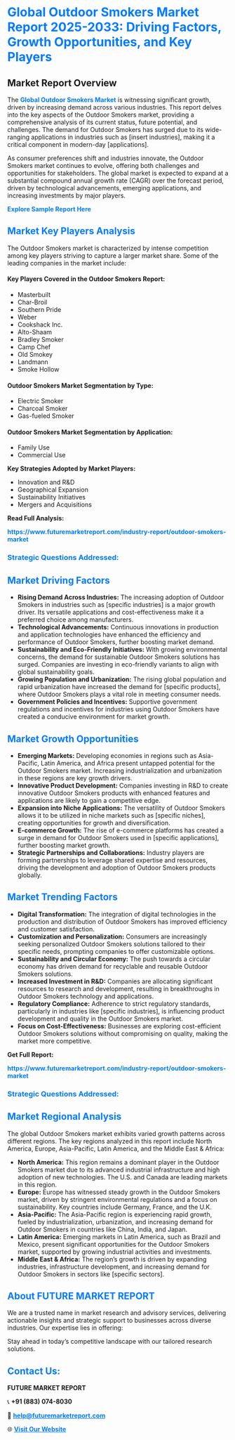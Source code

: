 <h1 style="color: #007BFF;">Global Outdoor Smokers Market Report 2025-2033: Driving Factors, Growth Opportunities, and Key Players</h1>

<section id="overview">
<h2>Market Report Overview</h2>
<p>The <a href="https://www.futuremarketreport.com/industry-report/outdoor-smokers-market" style="color: #007BFF; text-decoration: none;"><strong>Global Outdoor Smokers Market</strong></a> is witnessing significant growth, driven by increasing demand across various industries. This report delves into the key aspects of the Outdoor Smokers market, providing a comprehensive analysis of its current status, future potential, and challenges. The demand for Outdoor Smokers has surged due to its wide-ranging applications in industries such as [insert industries], making it a critical component in modern-day [applications].</p>
<p>As consumer preferences shift and industries innovate, the Outdoor Smokers market continues to evolve, offering both challenges and opportunities for stakeholders. The global market is expected to expand at a substantial compound annual growth rate (CAGR) over the forecast period, driven by technological advancements, emerging applications, and increasing investments by major players.</p>
</section>

<section id="overview">
<p><a href="https://www.futuremarketreport.com/request-sample/reportId=43020" style="color: #007BFF; text-decoration: none;"><strong>Explore Sample Report Here</strong></a></p>
</section>

<section id="key-players">
<h2 style="color: #007BFF;">Market Key Players Analysis</h2>
<p>The Outdoor Smokers market is characterized by intense competition among key players striving to capture a larger market share. Some of the leading companies in the market include:</p>
<h4>Key Players Covered in the Outdoor Smokers Report:</h4>
<ul><li>Masterbuilt</li><li>Char-Broil</li><li>Southern Pride</li><li>Weber</li><li>Cookshack Inc.</li><li>Alto-Shaam</li><li>Bradley Smoker</li><li>Camp Chef</li><li>Old Smokey</li><li>Landmann</li><li>Smoke Hollow</li></ul>
<h4>Outdoor Smokers Market Segmentation by Type:</h4>
<ul><li>Electric Smoker</li><li>Charcoal Smoker</li><li>Gas-fueled Smoker</li></ul>

<h4>Outdoor Smokers Market Segmentation by Application:</h4>
<ul><li>Family Use</li><li>Commercial Use</li></ul>
<p><strong>Key Strategies Adopted by Market Players:</strong></p>
<ul>
<li>Innovation and R&D</li>
<li>Geographical Expansion</li>
<li>Sustainability Initiatives</li>
<li>Mergers and Acquisitions</li>
</ul>
</section>

<section>
<p><strong>Read Full Analysis: </strong></p><a href="https://www.futuremarketreport.com/industry-report/outdoor-smokers-market" style="color: #007BFF; text-decoration: none;"><strong>https://www.futuremarketreport.com/industry-report/outdoor-smokers-market</strong></a>
<h3 style="color: #007BFF;">Strategic Questions Addressed:</h3>
</section>

<section id="driving-factors">
<h2 style="color: #007BFF;">Market Driving Factors</h2>
<ul>
<li><strong>Rising Demand Across Industries:</strong> The increasing adoption of Outdoor Smokers in industries such as [specific industries] is a major growth driver. Its versatile applications and cost-effectiveness make it a preferred choice among manufacturers.</li>
<li><strong>Technological Advancements:</strong> Continuous innovations in production and application technologies have enhanced the efficiency and performance of Outdoor Smokers, further boosting market demand.</li>
<li><strong>Sustainability and Eco-Friendly Initiatives:</strong> With growing environmental concerns, the demand for sustainable Outdoor Smokers solutions has surged. Companies are investing in eco-friendly variants to align with global sustainability goals.</li>
<li><strong>Growing Population and Urbanization:</strong> The rising global population and rapid urbanization have increased the demand for [specific products], where Outdoor Smokers plays a vital role in meeting consumer needs.</li>
<li><strong>Government Policies and Incentives:</strong> Supportive government regulations and incentives for industries using Outdoor Smokers have created a conducive environment for market growth.</li>
</ul>
</section>

<section id="growth-opportunities">
<h2 style="color: #007BFF;">Market Growth Opportunities</h2>
<ul>
<li><strong>Emerging Markets:</strong> Developing economies in regions such as Asia-Pacific, Latin America, and Africa present untapped potential for the Outdoor Smokers market. Increasing industrialization and urbanization in these regions are key growth drivers.</li>
<li><strong>Innovative Product Development:</strong> Companies investing in R&D to create innovative Outdoor Smokers products with enhanced features and applications are likely to gain a competitive edge.</li>
<li><strong>Expansion into Niche Applications:</strong> The versatility of Outdoor Smokers allows it to be utilized in niche markets such as [specific niches], creating opportunities for growth and diversification.</li>
<li><strong>E-commerce Growth:</strong> The rise of e-commerce platforms has created a surge in demand for Outdoor Smokers used in [specific applications], further boosting market growth.</li>
<li><strong>Strategic Partnerships and Collaborations:</strong> Industry players are forming partnerships to leverage shared expertise and resources, driving the development and adoption of Outdoor Smokers products globally.</li>
</ul>
</section>

<section id="trending-factors">
<h2 style="color: #007BFF;">Market Trending Factors</h2>
<ul>
<li><strong>Digital Transformation:</strong> The integration of digital technologies in the production and distribution of Outdoor Smokers has improved efficiency and customer satisfaction.</li>
<li><strong>Customization and Personalization:</strong> Consumers are increasingly seeking personalized Outdoor Smokers solutions tailored to their specific needs, prompting companies to offer customizable options.</li>
<li><strong>Sustainability and Circular Economy:</strong> The push towards a circular economy has driven demand for recyclable and reusable Outdoor Smokers solutions.</li>
<li><strong>Increased Investment in R&D:</strong> Companies are allocating significant resources to research and development, resulting in breakthroughs in Outdoor Smokers technology and applications.</li>
<li><strong>Regulatory Compliance:</strong> Adherence to strict regulatory standards, particularly in industries like [specific industries], is influencing product development and quality in the Outdoor Smokers market.</li>
<li><strong>Focus on Cost-Effectiveness:</strong> Businesses are exploring cost-efficient Outdoor Smokers solutions without compromising on quality, making the market more competitive.</li>
</ul>
</section>

<section>
<p><strong>Get Full Report: </strong></p><a href="https://www.futuremarketreport.com/industry-report/outdoor-smokers-market" style="color: #007BFF; text-decoration: none;"><strong>https://www.futuremarketreport.com/industry-report/outdoor-smokers-market</strong></a>
<h3 style="color: #007BFF;">Strategic Questions Addressed:</h3>
</section>


<section id="regional-analysis">
<h2 style="color: #007BFF;">Market Regional Analysis</h2>
<p>The global Outdoor Smokers market exhibits varied growth patterns across different regions. The key regions analyzed in this report include North America, Europe, Asia-Pacific, Latin America, and the Middle East & Africa:</p>
<ul>
<li><strong>North America:</strong> This region remains a dominant player in the Outdoor Smokers market due to its advanced industrial infrastructure and high adoption of new technologies. The U.S. and Canada are leading markets in this region.</li>
<li><strong>Europe:</strong> Europe has witnessed steady growth in the Outdoor Smokers market, driven by stringent environmental regulations and a focus on sustainability. Key countries include Germany, France, and the U.K.</li>
<li><strong>Asia-Pacific:</strong> The Asia-Pacific region is experiencing rapid growth, fueled by industrialization, urbanization, and increasing demand for Outdoor Smokers in countries like China, India, and Japan.</li>
<li><strong>Latin America:</strong> Emerging markets in Latin America, such as Brazil and Mexico, present significant opportunities for the Outdoor Smokers market, supported by growing industrial activities and investments.</li>
<li><strong>Middle East & Africa:</strong> The region’s growth is driven by expanding industries, infrastructure development, and increasing demand for Outdoor Smokers in sectors like [specific sectors].</li>
</ul>
</section>

<footer>
<h2 style="color: #007BFF;">About FUTURE MARKET REPORT</h2>
<p>We are a trusted name in market research and advisory services, delivering actionable insights and strategic support to businesses across diverse industries. Our expertise lies in offering:</p>

<p>Stay ahead in today’s competitive landscape with our tailored research solutions.</p>

<h2 style="color: #007BFF;">Contact Us:</h2>
<p><strong>FUTURE MARKET REPORT</strong></p>
<p>📞 <strong>+91 (883) 074-8030</strong></p>
<p>📧 <strong><a href="mailto:help@futuremarketreport.com" style="color: #007BFF;">help@futuremarketreport.com</a></strong></p>
<p>🌐 <strong><a href="https://www.futuremarketreport.com/" style="color: #007BFF;">Visit Our Website</a></strong></p>
</footer>